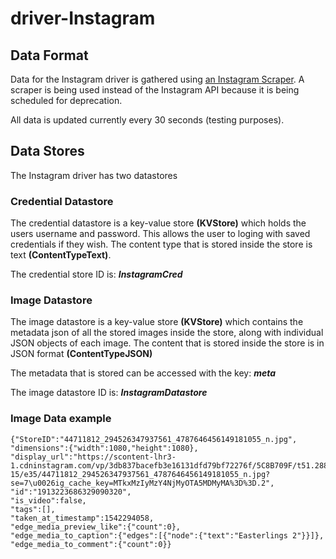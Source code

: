 # driver-Instagram
## Data Format
Data for the Instagram driver is gathered using [an Instagram Scraper](https://github.com/rarcega/instagram-scraper).
A scraper is being used instead of the Instagram API because it is being scheduled for deprecation.

All data is updated currently every 30 seconds (testing purposes).

## Data Stores
The Instagram driver has two datastores

### Credential Datastore
The credential datastore is a key-value store **(KVStore)** which holds the users username and password. This allows the user to loging with saved credentials if they wish. The content type that is stored inside the store is text **(ContentTypeText)**.

The credential store ID is: ***InstagramCred***

### Image Datastore

The image datastore is a key-value store **(KVStore)** which contains the metadata json of all the stored images inside the store, along with individual JSON objects of each image. The content that is stored inside the store is in JSON format **(ContentTypeJSON)**

The metadata that is stored can be accessed with the key: ***meta***

The image datastore ID is: ***InstagramDatastore***

### Image Data example
```
{"StoreID":"44711812_294526347937561_4787646456149181055_n.jpg",
"dimensions":{"width":1080,"height":1080},
"display_url":"https://scontent-lhr3-1.cdninstagram.com/vp/3db837bacefb3e16131dfd79bf72276f/5C8B709F/t51.2885-15/e35/44711812_294526347937561_4787646456149181055_n.jpg?se=7\u0026ig_cache_key=MTkxMzIyMzY4NjMyOTA5MDMyMA%3D%3D.2",
"id":"1913223686329090320",
"is_video":false,
"tags":[],
"taken_at_timestamp":1542294058,
"edge_media_preview_like":{"count":0},
"edge_media_to_caption":{"edges":[{"node":{"text":"Easterlings 2"}}]},
"edge_media_to_comment":{"count":0}}
```
